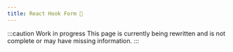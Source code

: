 ```yaml
---
title: React Hook Form 🚧
---
```


:::caution Work in progress
This page is currently being rewritten and is not complete or may have missing information.
:::
